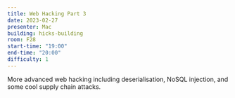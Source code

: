 ```yaml
---
title: Web Hacking Part 3
date: 2023-02-27
presenter: Mac
building: hicks-building
room: F28
start-time: "19:00"
end-time: "20:00"
difficulty: 1
---
```


More advanced web hacking including deserialisation, NoSQL injection, and some cool supply chain attacks.
